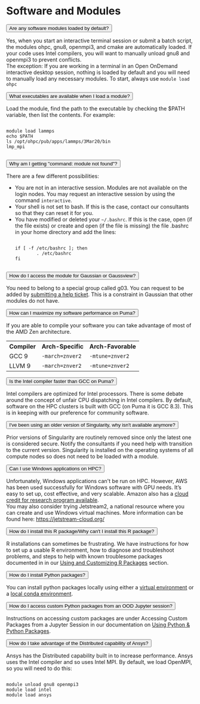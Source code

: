 # Software and Modules

<link rel="stylesheet" href="../../../assets/stylesheets/animated_dropdown.css">
<link rel="stylesheet" href="../../../assets/stylesheets/spacing.css">

<html>
    
    
<!-- Are any software modules loaded by default? -->   
<button class="collapsible">Are any software modules loaded by default?</button>
<div class="content">
  <p>
      Yes, when you start an interactive terminal session or submit a batch script, the modules ohpc, gnu8, openmpi3, and cmake are automatically loaded. If your code uses Intel compilers, you will want to manually unload gnu8 and openmpi3 to prevent conflicts.
      <br>
      The exception: If you are working in a terminal in an Open OnDemand interactive desktop session, nothing is loaded by default and you will need to manually load any necessary modules. To start, always use <code>module load ohpc</code>
  </p>
</div>

<!-- What executables are available when I load a module? -->   
<button class="collapsible">What executables are available when I load a module?</button>
<div class="content">
  <p>
      Load the module, find the path to the executable by checking the $PATH variable, then list the contents.  For example:
      <pre><code>
module load lammps
echo $PATH
ls /opt/ohpc/pub/apps/lammps/3Mar20/bin
lmp_mpi
      </code></pre>
  </p>
</div>

<!-- Why am I getting "command: module not found"? -->   
<button class="collapsible">Why am I getting "command: module not found"? </button>
<div class="content">
  <p>
      There are a few different possibilities:
      <ul>
          <li>You are not in an interactive session. Modules are not available on the login nodes. You may request an interactive session by using the command <code>interactive</code>. </li>
          <li>Your shell is not set to bash. If this is the case, contact our consultants so that they can reset it for you.</li>
          <li>You have modified or deleted your <code>~/.bashrc</code>. If this is the case, open (if the file exists) or create and open (if the file is missing) the file .bashrc in your home directory and add the lines:</li>
          <pre><code>
if [ -f /etc/bashrc ]; then
        . /etc/bashrc
fi
          </code></pre>
      </ul>
  </p>
</div>

<!--How do I access Gaussian or Gaussview? -->   
<button class="collapsible">How do I access the module for Gaussian or Gaussview?</button>
<div class="content">
  <p>
    You need to belong to a special group called g03.  You can request to be added by <a href="../../consulting_services/">submitting a help ticket</a>. This is a constraint in Gaussian that other modules do not have.
  </p>
</div>

<!-- How can I maximize my software performance on Puma? -->   
<button class="collapsible">How can I maximize my software performance on Puma?</button>
<div class="content">
  <p>
      If you are able to compile your software you can take advantage of most of the AMD Zen architecture.
  </p>
  <table>
      <tr>
          <th>Compiler</th>
          <th>Arch-Specific</th>
          <th>Arch-Favorable</th>
      </tr>
      <tr>
          <td>GCC 9</td>
          <td><code>-march=znver2</code></td>
          <td><code>-mtune=znver2</code></td>
      </tr>
      <tr>
          <td>LLVM 9</td>
          <td><code>-march=znver2</code></td>
          <td><code>-mtune=znver2</code></td>
      </tr>
  </table>
</div>

<!-- Is the Intel compiler faster than GCC on Puma? -->   
<button class="collapsible">Is the Intel compiler faster than GCC on Puma?</button>
<div class="content">
  <p>
    Intel compilers are optimized for Intel processors. There is some debate around the concept of unfair CPU dispatching in Intel compilers. By default, software on the HPC clusters is built with GCC (on Puma it is GCC 8.3).  This is in keeping with our preference for community software.
  </p>
</div>

<!-- I've been using an older version of Singularity, why isn't available anymore? -->   
<button class="collapsible">I've been using an older version of Singularity, why isn't available anymore? </button>
<div class="content">
  <p>
    Prior versions of Singularity are routinely removed since only the latest one is considered secure.  Notify the consultants if you need help with transition to the current version. Singularity is installed on the operating systems of all compute nodes so does not need to be loaded with a module. 
  </p>
</div>

<!-- Can I use Windows applications on HPC? -->   
<button class="collapsible">Can I use Windows applications on HPC?</button>
<div class="content">
  <p>
    Unfortunately, Windows applications can't be run on HPC. However, AWS has been used successfully for Windows software with GPU needs. It’s easy to set up, cost effective, and very scalable. Amazon also has a <a href="https://aws.amazon.com/government-education/research-and-technical-computing/cloud-credit-for-research/ [aws.amazon.com]">cloud credit for research program available</a>.
    <br>
    You may also consider trying Jetstream2, a national resource where you can create and use Windows virtual machines. More information can be found here: <a href="https://jetstream-cloud.org/">https://jetstream-cloud.org/</a>
  </p>
</div>


<!-- How do I install this R package/Why can't I install this R package? -->   
<button class="collapsible">How do I install this R package/Why can't I install this R package?</button>
<div class="content">
  <p>
      R installations can sometimes be frustrating. We have instructions for how to set up a usable R environment, how to diagnose and troubleshoot problems, and steps to help with known troublesome packages documented in in our <a href="../../../software/R/">Using and Customizing R Packages</a> section. 
  </p>
</div>

<!-- How do I install Python packages? -->   
<button class="collapsible">How do I install Python packages?</button>
<div class="content">
  <p>
     You can install python packages locally using either a <a href="../../../software/python_and_anaconda/python">virtual environment</a> or a <a href="../../../software/python_and_anaconda/anaconda">local conda environment</a>. 
  </p>
</div>


<!-- How do I access custom Python packages from an OOD Jupyter session? -->   
<button class="collapsible">How do I access custom Python packages from an OOD Jupyter session?</button>
<div class="content">
  <p>
  Instructions on accessing custom packages are under Accessing Custom Packages from a Jupyter Session in our documentation on <a href="../../../software/python_and_anaconda/python">Using Python & Python Packages</a>.
  </p>
</div>



<!-- How do I take advantage of the Distributed capability of Ansys? -->   
<button class="collapsible">How do I take advantage of the Distributed capability of Ansys?</button>
<div class="content">
  <p>
    Ansys has the Distributed capability built in to increase performance. Ansys uses the Intel compiler and so uses Intel MPI.  By default, we load OpenMPI, so you will need to do this: 
    <pre><code>
module unload gnu8 openmpi3
module load intel
module load ansys
    </code></pre>
  </p>
</div>


    
    
<div class="vertical-space"></div>
<script src="../../../assets/javascripts/animated_dropdown.js"></script>
</html>